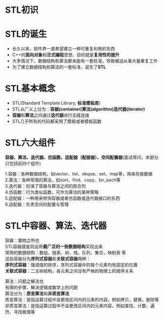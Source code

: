 # STL初识
# STL的诞生
 * 长久以来，软件界一直希望建立一种可重复利用的东西  
 * C++的**面向对象**和**泛式编程**思想，目的就是**复用性的提升**  
 * 大多情况下，数据结构和算法都未能有一套标准，导致被迫从事大量重复工作  
 * 为了建立数据结构和算法的一套标准，诞生了**STL**  
  
# STL基本概念
 * STL(Standard Template Library, **标准模板库**)  
 * STL从广义上分为：**容器(container)算法(algorithm)迭代器(iterator)**  
 * **容器**和**算法**之间通过**迭代器**进行无缝连接  
 * STL几乎所有的代码都采用了模板或者模板函数  
  
# STL六大组件
**容器、算法、迭代器、仿函数、适配器（配接器）、空间配置器**(面试常问，本部分只包括前四个组件)  
  
 1.容器：各种数据结构，如vector、list、deque、set、map等，用来存放数据  
 2.算法：各种常用的算法，如sort、find、copy、for_each等  
 3.迭代器：扮演了容器与算法之间的胶合剂  
 4.仿函数：行为类似函数，可作为算法的某种策略  
 5.适配器：一种用来修饰容器或者仿函数或迭代器接口的东西  
 6.适配器：负责空间的配置与管理  
  
# STL中容器、算法、迭代器
容器：置物之所也  
STL容器就是将运用**最广泛的一些数据结构**实现出来  
常用的数据结构：数组，链表，树，栈，队列，集合，映射表 等  
这些容器分为**序列式容器**和**关联式容器**两种：  
 **序列式容器**：强调值的排序，序列式容器中的每个元素均有固定的位置  
 **关联式容器**：二叉树结构，各元素之间没有严格的物理上的顺序关系  
  
算法：问题之解法也  
有限的步骤，解决逻辑或数学上的问题  
算法分为：**质变算法**和**非质变算法**  
质变算法：是指运算过程中会更改区间内的元素的内容。例如拷贝，替换，删除等  
非质变算法：是指运算过程中不会更改区间内的元素内容，例如查找、计数、遍历、寻找极值等  
